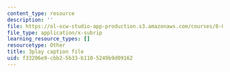 ```yaml
---
content_type: resource
description: ''
file: https://ol-ocw-studio-app-production.s3.amazonaws.com/courses/8-01sc-classical-mechanics-fall-2016/f33206e9cbb25b33b1105249b9d09162_sN-m5WkbMyI.vtt
file_type: application/x-subrip
learning_resource_types: []
resourcetype: Other
title: 3play caption file
uid: f33206e9-cbb2-5b33-b110-5249b9d09162
---
```

